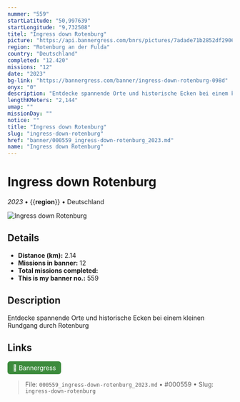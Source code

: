 ```yaml
---
nummer: "559"
startLatitude: "50,997639"
startLongitude: "9,732508"
titel: "Ingress down Rotenburg"
picture: "https://api.bannergress.com/bnrs/pictures/7adade71b2852df2906470cb571a69c9"
region: "Rotenburg an der Fulda"
country: "Deutschland"
completed: "12.420"
missions: "12"
date: "2023"
bg-link: "https://bannergress.com/banner/ingress-down-rotenburg-098d"
onyx: "0"
description: "Entdecke spannende Orte und historische Ecken bei einem kleinen Rundgang durch Rotenburg"
lengthKMeters: "2,144"
umap: ""
missionDay: ""
notice: ""
title: "Ingress down Rotenburg"
slug: "ingress-down-rotenburg"
href: "banner/000559_ingress-down-rotenburg_2023.md"
name: "Ingress down Rotenburg"
---
```

# Ingress down Rotenburg

*2023* • {{__region__}} • Deutschland

![Ingress down Rotenburg](https://api.bannergress.com/bnrs/pictures/7adade71b2852df2906470cb571a69c9)



## Details
- **Distance (km):** 2.14
- **Missions in banner:** 12
- **Total missions completed:** 
- **This is my banner no.:** 559



## Description
Entdecke spannende Orte und historische Ecken bei einem kleinen Rundgang durch Rotenburg



## Links
<a href="https://bannergress.com/banner/ingress-down-rotenburg-098d" target="_blank" style="display:inline-block;margin-right:8px;padding:6px 12px;background:#3c8b3c;color:#fff;text-decoration:none;border-radius:6px;">🔗 Bannergress</a>



> File: `000559_ingress-down-rotenburg_2023.md` • #000559 • Slug: `ingress-down-rotenburg`
